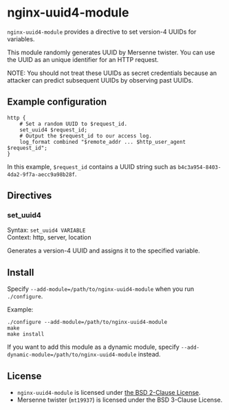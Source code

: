 nginx-uuid4-module
==================

`nginx-uuid4-module` provides a directive to set version-4 UUIDs for variables.

This module randomly generates UUID by Mersenne twister.
You can use the UUID as an unique identifier for an HTTP request.

NOTE: You should not treat these UUIDs as secret credentials because an attacker
can predict subsequent UUIDs by observing past UUIDs.


Example configuration
---------------------

```
http {
    # Set a random UUID to $request_id.
    set_uuid4 $request_id;
    # Output the $request_id to our access log.
    log_format combined "$remote_addr ... $http_user_agent $request_id";
}
```

In this example, `$request_id` contains a UUID string such as
`b4c3a954-8403-4da2-9f7a-aecc9a98b28f`.


Directives
----------

### set_uuid4

Syntax: `set_uuid4 VARIABLE`  
Context: http, server, location

Generates a version-4 UUID and assigns it to the specified variable.


Install
-------

Specify `--add-module=/path/to/nginx-uuid4-module` when you run `./configure`.

Example:

```
./configure --add-module=/path/to/nginx-uuid4-module
make
make install
```

If you want to add this module as a dynamic module, specify `--add-dynamic-module=/path/to/nginx-uuid4-module` instead.


License
-------

- `nginx-uuid4-module` is licensed under [the BSD 2-Clause License](LICENSE).
- Mersenne twister (`mt19937`) is licensed under the BSD 3-Clause License.
